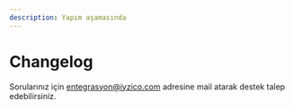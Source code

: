 ```yaml
---
description: Yapım aşamasında
---
```


# Changelog

Sorularınız için entegrasyon@iyzico.com adresine mail atarak destek talep edebilirsiniz.

